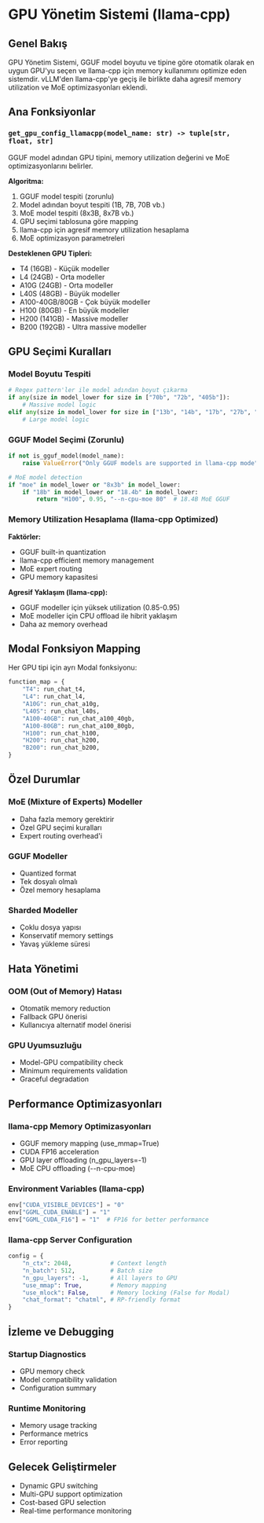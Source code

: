 # GPU Yönetim Sistemi (llama-cpp)

## Genel Bakış

GPU Yönetim Sistemi, GGUF model boyutu ve tipine göre otomatik olarak en uygun GPU'yu seçen ve llama-cpp için memory kullanımını optimize eden sistemdir. vLLM'den llama-cpp'ye geçiş ile birlikte daha agresif memory utilization ve MoE optimizasyonları eklendi.

## Ana Fonksiyonlar

### `get_gpu_config_llamacpp(model_name: str) -> tuple[str, float, str]`

GGUF model adından GPU tipini, memory utilization değerini ve MoE optimizasyonlarını belirler.

**Algoritma:**
1. GGUF model tespiti (zorunlu)
2. Model adından boyut tespiti (1B, 7B, 70B vb.)
3. MoE model tespiti (8x3B, 8x7B vb.)
4. GPU seçimi tablosuna göre mapping
5. llama-cpp için agresif memory utilization hesaplama
6. MoE optimizasyon parametreleri

**Desteklenen GPU Tipleri:**
- T4 (16GB) - Küçük modeller
- L4 (24GB) - Orta modeller  
- A10G (24GB) - Orta modeller
- L40S (48GB) - Büyük modeller
- A100-40GB/80GB - Çok büyük modeller
- H100 (80GB) - En büyük modeller
- H200 (141GB) - Massive modeller
- B200 (192GB) - Ultra massive modeller

## GPU Seçimi Kuralları

### Model Boyutu Tespiti
```python
# Regex pattern'ler ile model adından boyut çıkarma
if any(size in model_lower for size in ["70b", "72b", "405b"]):
    # Massive model logic
elif any(size in model_lower for size in ["13b", "14b", "17b", "27b", "34b"]):
    # Large model logic
```

### GGUF Model Seçimi (Zorunlu)
```python
if not is_gguf_model(model_name):
    raise ValueError("Only GGUF models are supported in llama-cpp mode")

# MoE model detection
if "moe" in model_lower or "8x3b" in model_lower:
    if "18b" in model_lower or "18.4b" in model_lower:
        return "H100", 0.95, "--n-cpu-moe 80"  # 18.4B MoE GGUF
```

### Memory Utilization Hesaplama (llama-cpp Optimized)

**Faktörler:**
- GGUF built-in quantization
- llama-cpp efficient memory management
- MoE expert routing
- GPU memory kapasitesi

**Agresif Yaklaşım (llama-cpp):**
- GGUF modeller için yüksek utilization (0.85-0.95)
- MoE modeller için CPU offload ile hibrit yaklaşım
- Daha az memory overhead

## Modal Fonksiyon Mapping

Her GPU tipi için ayrı Modal fonksiyonu:

```python
function_map = {
    "T4": run_chat_t4,
    "L4": run_chat_l4,
    "A10G": run_chat_a10g,
    "L40S": run_chat_l40s,
    "A100-40GB": run_chat_a100_40gb,
    "A100-80GB": run_chat_a100_80gb,
    "H100": run_chat_h100,
    "H200": run_chat_h200,
    "B200": run_chat_b200,
}
```

## Özel Durumlar

### MoE (Mixture of Experts) Modeller
- Daha fazla memory gerektirir
- Özel GPU seçimi kuralları
- Expert routing overhead'i

### GGUF Modeller
- Quantized format
- Tek dosyalı olmalı
- Özel memory hesaplama

### Sharded Modeller
- Çoklu dosya yapısı
- Konservatif memory settings
- Yavaş yükleme süresi

## Hata Yönetimi

### OOM (Out of Memory) Hatası
- Otomatik memory reduction
- Fallback GPU önerisi
- Kullanıcıya alternatif model önerisi

### GPU Uyumsuzluğu
- Model-GPU compatibility check
- Minimum requirements validation
- Graceful degradation

## Performance Optimizasyonları

### llama-cpp Memory Optimizasyonları
- GGUF memory mapping (use_mmap=True)
- CUDA FP16 acceleration
- GPU layer offloading (n_gpu_layers=-1)
- MoE CPU offloading (--n-cpu-moe)

### Environment Variables (llama-cpp)
```python
env["CUDA_VISIBLE_DEVICES"] = "0"
env["GGML_CUDA_ENABLE"] = "1"
env["GGML_CUDA_F16"] = "1"  # FP16 for better performance
```

### llama-cpp Server Configuration
```python
config = {
    "n_ctx": 2048,           # Context length
    "n_batch": 512,          # Batch size
    "n_gpu_layers": -1,      # All layers to GPU
    "use_mmap": True,        # Memory mapping
    "use_mlock": False,      # Memory locking (False for Modal)
    "chat_format": "chatml", # RP-friendly format
}
```

## İzleme ve Debugging

### Startup Diagnostics
- GPU memory check
- Model compatibility validation
- Configuration summary

### Runtime Monitoring
- Memory usage tracking
- Performance metrics
- Error reporting

## Gelecek Geliştirmeler

- Dynamic GPU switching
- Multi-GPU support optimization
- Cost-based GPU selection
- Real-time performance monitoring
